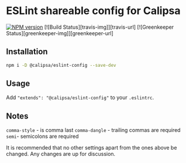 # ESLint shareable config for Calipsa

[![NPM version][npm-img]][npm-url]
[![Build Status][travis-img]][travis-url]
[![Greenkeeper Status][greenkeeper-img]][greenkeeper-url]

## Installation

```sh
npm i -D @calipsa/eslint-config --save-dev
```

## Usage

Add `"extends": "@calipsa/eslint-config"` to your `.eslintrc`.

## Notes

`comma-style` - is comma last
`comma-dangle` - trailing commas are required
`semi`- semicolons are required

It is recommended that no other settings apart from the ones above be changed. Any changes are up for discussion.

[npm-img]: https://badge.fury.io/js/@calipsa/eslint-config.svg
[npm-url]: https://www.npmjs.com/package/@calipsa/eslint-config
